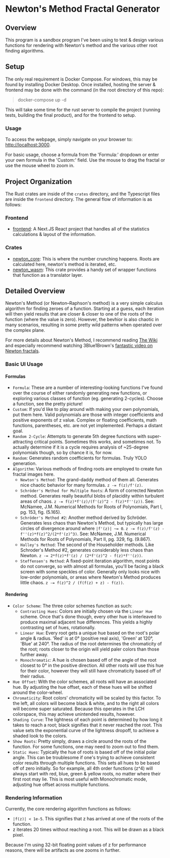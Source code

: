 # Newton's Method Fractal Generator

## Overview

This program is a sandbox program I've been using to test & design various functions for rendering with Newton's method and the various other root finding algorithms.

## Setup

The only real requirement is Docker Compose. For windows, this may be found by installing Docker Desktop. Once installed, hosting the server & frontend may be done with the command (in the root directory of this repo):

> docker-compose up -d

This will take some time for the rust server to compile the project (running tests, building the final product), and for the frontend to setup.

### Usage

To access the webpage, simply navigate on your browser to:
[http://localhost:3000](http://localhost:3000).

For basic usage, choose a formula from the 'Formula:' dropdown or enter your own formula in the 'Custom:' field. Use the mouse to drag the fractal or use the mouse wheel to zoom in.

## Project Organization

The Rust crates are inside of the `crates` directory, and the Typescript files are inside the `frontend` directory. The general flow of information is as follows:

### Frontend

* [frontend](frontend): A Next.JS React project that handles all of the statistics calculations & layout of the information.

### Crates

* [newton_core](crates/newton_core/src): This is where the number crunching happens. Roots are calculated here, newton's method is iterated, etc.
* [newton_wasm](crates/newton_wasm/src): This crate provides a handy set of wrapper functions that function as a translator layer.

## Detailed Overview

Newton's Method (or Newton–Raphson's method) is a very simple calculus algorithm for finding zeroes of a function. Starting at a guess, each iteration will then yield results that are closer & closer to one of the roots of the function (where the value is zero). However, the bevhior is also chaotic in many scenarios, resulting in some pretty wild patterns when operated over the complex plane.

For more details about Newton's Method, I recommend reading [The Wiki](https://en.wikipedia.org/wiki/Newton%27s_method) and especially recommend watching 3Blue1Brown's [fantastic video on Newton fractals](https://www.youtube.com/watch?v=-RdOwhmqP5s).

### Basic UI Usage

#### Formulas

* `Formula`: These are a number of interesting-looking functions I've found over the course of either randomly generating new functions, or exploring various classes of function (eg. generating 2-cycles). Choose a function, see the pretty picture!
* `Custom`: If you'd like to play around with making your own polynomials, put them here. Valid polynomials are those with integer coefficients and positive exponents of z value. Complex or floating coefficients, math functions, parentheses, etc. are not yet implemented. Perhaps a distant goal.
* `Random 2-Cycle`: Attempts to generate 5th degree functions with super-attracting critical points. Sometimes this works, and sometimes not. To actually determine if it is a cycle requires analysis of ~25-degree polynomials though, so by chance it is, for now.
* `Random`: Generates random coefficients for formulas. Truly YOLO generation.
* `Algorithm`: Various methods of finding roots are employed to create fun fractal images here.
  * `Newton's Method`: The grand-daddy method of them all. Generates nice chaotic behavior for many formulas. `z -= f(z)/f'(z)`.
  * `Schröder's Method for Multiple Roots`: A form of corrected Newton method. Generates really beautiful blobs of placidity within turbulent areas of chaos. `z -= f(z)*f'(z)/(f'(z)^2 - f(z)*f''(z))`. See: McNamee, J.M. Numerical Methods for Roots of Polynomials, Part I, pg. 153, fig. (5.165).
  * `Schröder's Method #2`: Another method derived by Schröder. Generates less chaos than Newton's Method, but typically has large circles of divergence around where `|f'(z)| ~= 0`. `z -= f(z)/f'(z) - f''(z)*f(z)^2/(2*f'(z)^3)`. See: McNamee, J.M. Numerical Methods for Roots of Polynomials, Part II, pg. 329, fig. (9.867).
  * `Halley's Method`: The second of the Householder methods. Like Schroder's Method #2, generates considerably less chaos than Newton. `z -= 2*f(z)*f'(z) / (2*f'(z)^2 - f(z)*f''(z))`.
  * `Steffensen's Method`: A fixed-point iteration algorithm, most points do not converge, so with almost all formulas, you'll be facing a black screen with some speckles of color. Generally only looks nice with low-order polynomials, or areas where Newton's Method produces little chaos. `z -= f(z)^2 / (f(f(z) + z) - f(z))`.

#### Rendering

* `Color Scheme`: The three color schemes function as such:
  * `Contrasting Hues`: Colors are initially chosen via the `Linear Hue` scheme. Once that's done though, every other hue is interleaved to produce maximal adjacent hue differences. This yields a highly contrasting set of hues, rotationally.
  * `Linear Hue`: Every root gets a unique hue based on the root's polar angle & radius. 'Red' is at 0° (positive real axis), 'Green' at 120°, 'Blue' at 240°. The radius of the root determines the chromaticity of the root; roots closer to the origin will yield paler colors than those further away.
  * `Monochromatic`: A hue is chosen based off of the angle of the root closest to 0° in the positive direction. All other roots will use this hue for their color, however they will still have chromaticity based off of their radius.
* `Hue Offset`: With the color schemes, all roots will have an associated hue. By adjusting the hue offset, each of these hues will be shifted around the color-wheel.
* `Chromaticity`: Root colors' chromaticity will be scaled by this factor. To the left, all colors will become black & white, and to the right all colors will become super saturated. Because this operates in the LCH colorspace, this may achieve unintended results, however.
* `Shading Curve`: The lightness of each point is determined by how long it takes to reach a root; black signifies that it never reached the root. This value sets the exponential curve of the lightness dropoff, to achieve a shaded look to the colors.
* `Show Roots`: Pretty simply, draws a circle around the roots of the function. For some functions, one may need to zoom out to find them.
* `Static Hues`: Typically the hue of roots is based off of the initial polar angle. This can be troublesome if one's trying to achieve consistent color results through multiple functions. This sets all hues to be based off of zero initially. So for example, all 4th order functions (z^4) will always start with red, blue, green & yellow roots, no matter where their first root may lie. This is most useful with Monochromatic mode, adjusting hue offset across multiple functions.

### Rendering Information

Currently, the core rendering algorithm functions as follows:

* `|f(z)| < 1e-5`. This signifies that z has arrived at one of the roots of the function.
* z iterates 20 times without reaching a root. This will be drawn as a black pixel.

Because I'm using 32-bit floating point values of z for performance reasons, there will be artifacts as one zooms in further.
